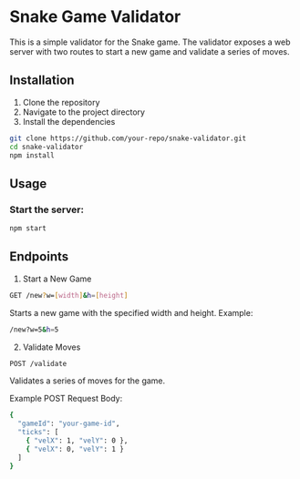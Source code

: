 # Snake Game Validator

This is a simple validator for the Snake game. The validator exposes a web server with two routes to start a new game and validate a series of moves.

## Installation

1. Clone the repository
2. Navigate to the project directory
3. Install the dependencies

```bash
git clone https://github.com/your-repo/snake-validator.git
cd snake-validator
npm install
```

## Usage
### Start the server:

```bash
npm start
```

## Endpoints
1. Start a New Game

```bash
GET /new?w=[width]&h=[height]
```
Starts a new game with the specified width and height.
Example: 
```bash
/new?w=5&h=5
```
2. Validate Moves

```bash
POST /validate
```
Validates a series of moves for the game.

Example POST Request Body:
```bash
{
  "gameId": "your-game-id",
  "ticks": [
    { "velX": 1, "velY": 0 },
    { "velX": 0, "velY": 1 }
  ]
}
```
